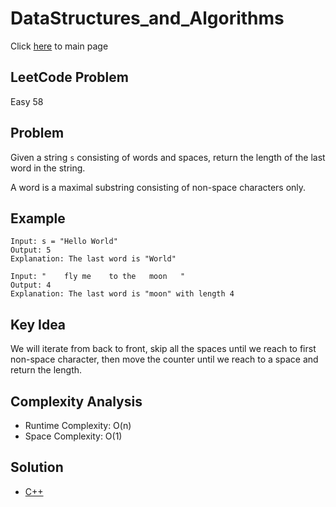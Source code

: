# DataStructures_and_Algorithms
Click [here](../../README.md) to main page

## LeetCode Problem
Easy 58

## Problem
Given a string `s` consisting of words and spaces, return the length of the last word in the string.

A word is a maximal substring consisting of non-space characters only.

## Example
```
Input: s = "Hello World"
Output: 5
Explanation: The last word is "World"

Input: "    fly me    to the   moon   "
Output: 4
Explanation: The last word is "moon" with length 4
```

## Key Idea
We will iterate from back to front, skip all the spaces until we reach to first non-space character, then move the counter until we reach to a space and return the length.

## Complexity Analysis
- Runtime Complexity: O(n)
- Space Complexity: O(1)

## Solution
- [C++](./solution.py)
